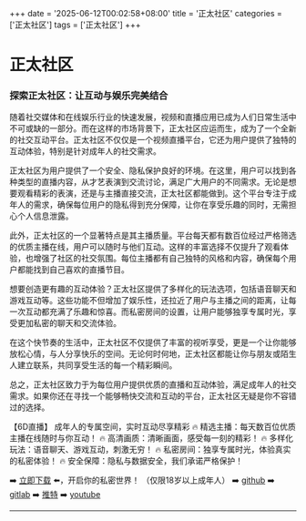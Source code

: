 +++
date = '2025-06-12T00:02:58+08:00'
title = '正太社区'
categories = ['正太社区']
tags = ['正太社区']
+++

# 正太社区

### 探索正太社区：让互动与娱乐完美结合

随着社交媒体和在线娱乐行业的快速发展，视频和直播应用已成为人们日常生活中不可或缺的一部分。而在这样的市场背景下，正太社区应运而生，成为了一个全新的社交互动平台。正太社区不仅仅是一个视频直播平台，它还为用户提供了独特的互动体验，特别是针对成年人的社交需求。

正太社区为用户提供了一个安全、隐私保护良好的环境。在这里，用户可以找到各种类型的直播内容，从才艺表演到交流讨论，满足广大用户的不同需求。无论是想要观看精彩的表演，还是与主播直接交流，正太社区都能做到。这个平台专注于成年人的需求，确保每位用户的隐私得到充分保障，让你在享受乐趣的同时，无需担心个人信息泄露。

此外，正太社区的一个显著特点是其主播质量。平台每天都有数百位经过严格筛选的优质主播在线，用户可以随时与他们互动。这样的丰富选择不仅提升了观看体验，也增强了社区的社交氛围。每位主播都有自己独特的风格和内容，确保每个用户都能找到自己喜欢的直播节目。

想要创造更有趣的互动体验？正太社区提供了多样化的玩法选项，包括语音聊天和游戏互动等。这些功能不但增加了娱乐性，还拉近了用户与主播之间的距离，让每一次互动都充满了乐趣和惊喜。而私密房间的设置，让用户能够独享专属时光，享受更加私密的聊天和交流体验。

在这个快节奏的生活中，正太社区不仅提供了丰富的视听享受，更是一个让你能够放松心情，与人分享快乐的空间。无论何时何地，正太社区都能让你与朋友或陌生人建立联系，共同享受生活的每一个精彩瞬间。

总之，正太社区致力于为每位用户提供优质的直播和互动体验，满足成年人的社交需求。如果你还在寻找一个能够畅快交流和互动的平台，正太社区无疑是你不容错过的选择。

【6D直播】
成年人的专属空间，实时互动尽享精彩
🔥 精选主播：每天数百位优质主播在线随时与你互动！
🔥 高清画质：清晰画面，感受每一刻的精彩！
🔥 多样化玩法：语音聊天、游戏互动，刺激无穷！
🔥 私密房间：独享专属时光，体验真实的私密体验！
🔥 安全保障：隐私与数据安全，我们承诺严格保护！

➡️ [立即下载](https://down123.s3.ap-east-1.amazonaws.com/down/down.html?channelCode=blog) ⬅️，开启你的私密世界！ （仅限18岁以上成年人）
➡️ [github](https://aldult-live.github.io/)
➡️ [gitlab](https://seo-09598d.gitlab.io/)
➡️ [推特](https://x.com/wegame33)
➡️ [youtube](https://www.youtube.com/@6Dlive)

---
